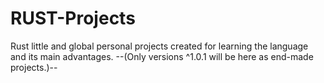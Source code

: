 # RUST-Projects
Rust little and global personal projects created for learning the language and its main advantages.
--(Only versions ^1.0.1 will be here as end-made projects.)--
